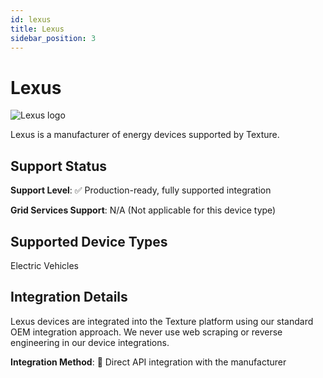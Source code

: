 ```yaml
---
id: lexus
title: Lexus
sidebar_position: 3
---
```


# Lexus

<div style={{ textAlign: 'center', margin: '20px 0' }}>
  <img 
    src="https://device.cms.texture.energy/logo/%20Lexus%20Vector%20Icon.svg" 
    alt="Lexus logo" 
    style={{ maxWidth: '200px', maxHeight: '150px' }}
  />
</div>

Lexus is a manufacturer of energy devices supported by Texture.



## Support Status

**Support Level**: ✅ Production-ready, fully supported integration

**Grid Services Support**: N/A (Not applicable for this device type)

## Supported Device Types

Electric Vehicles

## Integration Details

Lexus devices are integrated into the Texture platform using our standard OEM integration approach. We never use web scraping or reverse engineering in our device integrations.

**Integration Method**: 🔌 Direct API integration with the manufacturer



